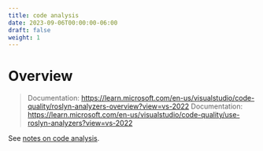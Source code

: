 ```yaml
---
title: code analysis
date: 2023-09-06T00:00:00-06:00
draft: false
weight: 1
---
```


# Overview
> Documentation: https://learn.microsoft.com/en-us/visualstudio/code-quality/roslyn-analyzers-overview?view=vs-2022
> Documentation: https://learn.microsoft.com/en-us/visualstudio/code-quality/use-roslyn-analyzers?view=vs-2022

See [notes on code analysis](../../../_net/tools-and-diagnostics/code-analysis/overview).